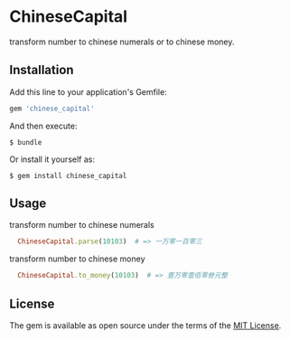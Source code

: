 # ChineseCapital

transform number to chinese numerals or to chinese money.

## Installation

Add this line to your application's Gemfile:

```ruby
gem 'chinese_capital'
```

And then execute:

    $ bundle

Or install it yourself as:

    $ gem install chinese_capital

## Usage

transform number to chinese numerals

```ruby
  ChineseCapital.parse(10103)  # => 一万零一百零三
```

transform number to chinese money

```ruby
  ChineseCapital.to_money(10103)  # => 壹万零壹佰零叁元整
```

## License

The gem is available as open source under the terms of the [MIT License](http://opensource.org/licenses/MIT).
